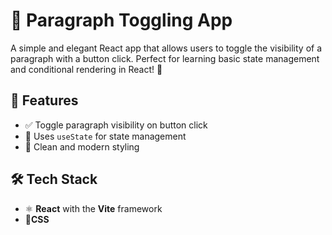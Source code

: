 # 📃 Paragraph Toggling App

A simple and elegant React app that allows users to toggle the visibility of a paragraph with a button click. Perfect for learning basic state management and conditional rendering in React! 🚀

## 🔧 Features

- ✅ Toggle paragraph visibility on button click
- 🧠 Uses `useState` for state management
- 🧼 Clean and modern styling

## 🛠️ Tech Stack

- ⚛️ **React** with the **Vite** framework
- 🎨**CSS**



